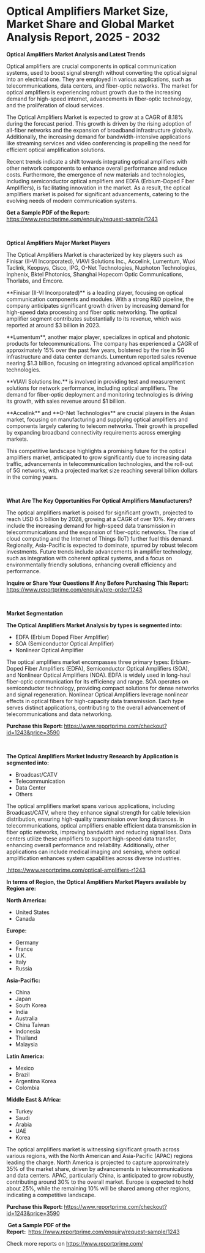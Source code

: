 <p><h1>Optical Amplifiers Market Size, Market Share and Global Market Analysis Report, 2025 - 2032</h1></p><p><strong>Optical Amplifiers Market Analysis and Latest Trends</strong></p>
<p><p>Optical amplifiers are crucial components in optical communication systems, used to boost signal strength without converting the optical signal into an electrical one. They are employed in various applications, such as telecommunications, data centers, and fiber-optic networks. The market for optical amplifiers is experiencing robust growth due to the increasing demand for high-speed internet, advancements in fiber-optic technology, and the proliferation of cloud services.</p><p>The Optical Amplifiers Market is expected to grow at a CAGR of 8.18% during the forecast period. This growth is driven by the rising adoption of all-fiber networks and the expansion of broadband infrastructure globally. Additionally, the increasing demand for bandwidth-intensive applications like streaming services and video conferencing is propelling the need for efficient optical amplification solutions. </p><p>Recent trends indicate a shift towards integrating optical amplifiers with other network components to enhance overall performance and reduce costs. Furthermore, the emergence of new materials and technologies, including semiconductor optical amplifiers and EDFA (Erbium-Doped Fiber Amplifiers), is facilitating innovation in the market. As a result, the optical amplifiers market is poised for significant advancements, catering to the evolving needs of modern communication systems.</p></p>
<p><strong>Get a Sample PDF of the Report:&nbsp;</strong> <a href="https://www.reportprime.com/enquiry/request-sample/1243?utm_campaign=2934&utm_medium=2&utm_source=Github&utm_content=ia&utm_term=18032025&utm_id=optical-amplifiers">https://www.reportprime.com/enquiry/request-sample/1243</a></p>
<p>&nbsp;</p>
<p><strong>Optical Amplifiers Major Market Players</strong></p>
<p><p>The Optical Amplifiers Market is characterized by key players such as Finisar (II-VI Incorporated), VIAVI Solutions Inc., Accelink, Lumentum, Wuxi Taclink, Keopsys, Cisco, IPG, O-Net Technologies, Nuphoton Technologies, Inphenix, Bktel Photonics, Shanghai Hopecom Optic Communications, Thorlabs, and Emcore. </p><p>**Finisar (II-VI Incorporated)** is a leading player, focusing on optical communication components and modules. With a strong R&D pipeline, the company anticipates significant growth driven by increasing demand for high-speed data processing and fiber optic networking. The optical amplifier segment contributes substantially to its revenue, which was reported at around $3 billion in 2023.</p><p>**Lumentum**, another major player, specializes in optical and photonic products for telecommunications. The company has experienced a CAGR of approximately 15% over the past few years, bolstered by the rise in 5G infrastructure and data center demands. Lumentum reported sales revenue nearing $1.3 billion, focusing on integrating advanced optical amplification technologies.</p><p>**VIAVI Solutions Inc.** is involved in providing test and measurement solutions for network performance, including optical amplifiers. The demand for fiber-optic deployment and monitoring technologies is driving its growth, with sales revenue around $1 billion. </p><p>**Accelink** and **O-Net Technologies** are crucial players in the Asian market, focusing on manufacturing and supplying optical amplifiers and components largely catering to telecom networks. Their growth is propelled by expanding broadband connectivity requirements across emerging markets.</p><p>This competitive landscape highlights a promising future for the optical amplifiers market, anticipated to grow significantly due to increasing data traffic, advancements in telecommunication technologies, and the roll-out of 5G networks, with a projected market size reaching several billion dollars in the coming years.</p></p>
<p>&nbsp;</p>
<p><strong>What Are The Key Opportunities For Optical Amplifiers Manufacturers?</strong></p>
<p><p>The optical amplifiers market is poised for significant growth, projected to reach USD 6.5 billion by 2028, growing at a CAGR of over 10%. Key drivers include the increasing demand for high-speed data transmission in telecommunications and the expansion of fiber-optic networks. The rise of cloud computing and the Internet of Things (IoT) further fuel this demand. Regionally, Asia-Pacific is expected to dominate, spurred by robust telecom investments. Future trends include advancements in amplifier technology, such as integration with coherent optical systems, and a focus on environmentally friendly solutions, enhancing overall efficiency and performance.</p></p>
<p><strong>Inquire or Share Your Questions If Any Before Purchasing This Report:</strong> <a href="https://www.reportprime.com/enquiry/pre-order/1243?utm_campaign=2934&utm_medium=2&utm_source=Github&utm_content=ia&utm_term=18032025&utm_id=optical-amplifiers">https://www.reportprime.com/enquiry/pre-order/1243</a></p>
<p>&nbsp;</p>
<p><strong>Market Segmentation</strong></p>
<p><strong>The Optical Amplifiers Market Analysis by types is segmented into:</strong></p>
<p><ul><li>EDFA (Erbium Doped Fiber Amplifier)</li><li>SOA (Semiconductor Optical Amplifier)</li><li>Nonlinear Optical Amplifier</li></ul></p>
<p><p>The optical amplifiers market encompasses three primary types: Erbium-Doped Fiber Amplifiers (EDFA), Semiconductor Optical Amplifiers (SOA), and Nonlinear Optical Amplifiers (NOA). EDFA is widely used in long-haul fiber-optic communication for its efficiency and range. SOA operates on semiconductor technology, providing compact solutions for dense networks and signal regeneration. Nonlinear Optical Amplifiers leverage nonlinear effects in optical fibers for high-capacity data transmission. Each type serves distinct applications, contributing to the overall advancement of telecommunications and data networking.</p></p>
<p><strong>Purchase this Report:&nbsp;</strong><a href="https://www.reportprime.com/checkout?id=1243&price=3590&utm_campaign=2934&utm_medium=2&utm_source=Github&utm_content=ia&utm_term=18032025&utm_id=optical-amplifiers">https://www.reportprime.com/checkout?id=1243&price=3590</a></p>
<p>&nbsp;</p>
<p><strong>The Optical Amplifiers Market Industry Research by Application is segmented into:</strong></p>
<p><ul><li>Broadcast/CATV</li><li>Telecommunication</li><li>Data Center</li><li>Others</li></ul></p>
<p><p>The optical amplifiers market spans various applications, including Broadcast/CATV, where they enhance signal strength for cable television distribution, ensuring high-quality transmission over long distances. In telecommunications, optical amplifiers enable efficient data transmission in fiber optic networks, improving bandwidth and reducing signal loss. Data centers utilize these amplifiers to support high-speed data transfer, enhancing overall performance and reliability. Additionally, other applications can include medical imaging and sensing, where optical amplification enhances system capabilities across diverse industries.</p></p>
<p><a href="https://www.reportprime.com/optical-amplifiers-r1243?utm_campaign=2934&utm_medium=2&utm_source=Github&utm_content=ia&utm_term=18032025&utm_id=optical-amplifiers">&nbsp;https://www.reportprime.com/optical-amplifiers-r1243</a></p>
<p><strong>In terms of Region, the Optical Amplifiers Market Players available by Region are:</strong></p>
<p>
    <p> <strong> North America: </strong>
        <ul>
            <li>United States</li>
            <li>Canada</li>
        </ul>
        </p> 
    <p> <strong> Europe: </strong>
        <ul>
            <li>Germany</li>
            <li>France</li>
            <li>U.K.</li>
            <li>Italy</li>
            <li>Russia</li>
        </ul>
        </p> 
    <p> <strong> Asia-Pacific: </strong>
        <ul>
            <li>China</li>
            <li>Japan</li>
            <li>South Korea</li>
            <li>India</li>
            <li>Australia</li>
            <li>China Taiwan</li>
            <li>Indonesia</li>
            <li>Thailand</li>
            <li>Malaysia</li>
        </ul>
        </p> 
    <p> <strong> Latin America: </strong>
        <ul>
            <li>Mexico</li>
            <li>Brazil</li>
            <li>Argentina Korea</li>
            <li>Colombia</li>
        </ul>
        </p> 
    <p> <strong> Middle East & Africa: </strong>
        <ul>
            <li>Turkey</li>
            <li>Saudi</li>
            <li>Arabia</li>
            <li>UAE</li>
            <li>Korea</li>
        </ul>
    </p>
    </p>
<p><p>The optical amplifiers market is witnessing significant growth across various regions, with the North American and Asia-Pacific (APAC) regions leading the charge. North America is projected to capture approximately 35% of the market share, driven by advancements in telecommunications and data centers. APAC, particularly China, is anticipated to grow robustly, contributing around 30% to the overall market. Europe is expected to hold about 25%, while the remaining 10% will be shared among other regions, indicating a competitive landscape.</p></p>
<p><strong>Purchase this Report: </strong><a href="https://www.reportprime.com/checkout?id=1243&price=3590&utm_campaign=2934&utm_medium=2&utm_source=Github&utm_content=ia&utm_term=18032025&utm_id=optical-amplifiers">https://www.reportprime.com/checkout?id=1243&price=3590</a></p>
<p>&nbsp;<strong>Get a Sample PDF of the Report:&nbsp;&nbsp;</strong><a href="https://www.reportprime.com/enquiry/request-sample/1243?utm_campaign=2934&utm_medium=2&utm_source=Github&utm_content=ia&utm_term=18032025&utm_id=optical-amplifiers">https://www.reportprime.com/enquiry/request-sample/1243</a></p>
<p><strong></strong></p>
<p>Check more reports on <a href="https://www.reportprime.com/?utm_campaign=2934&utm_medium=2&utm_source=Github&utm_content=ia&utm_term=18032025&utm_id=optical-amplifiers">https://www.reportprime.com/</a></p>